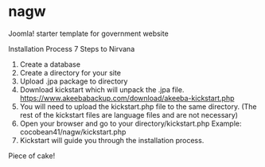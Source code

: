 # nagw
Joomla! starter template for government website

Installation Process
7 Steps to Nirvana

1. Create a database
2. Create a directory for your site
3. Upload .jpa package to directory
4. Download kickstart which will unpack the .jpa file.
https://www.akeebabackup.com/download/akeeba-kickstart.php
5. You will need to upload the kickstart.php file to the same directory.
(The rest of the kickstart files are language files and are not necessary)
6. Open your browser and go to your directory/kickstart.php 
Example: cocobean41/nagw/kickstart.php
7. Kickstart will guide you through the installation process.

Piece of cake!
